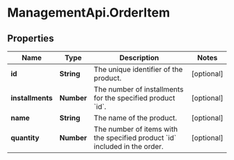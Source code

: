 # ManagementApi.OrderItem

## Properties

Name | Type | Description | Notes
------------ | ------------- | ------------- | -------------
**id** | **String** | The unique identifier of the product. | [optional] 
**installments** | **Number** | The number of installments for the specified product &#x60;id&#x60;. | [optional] 
**name** | **String** | The name of the product. | [optional] 
**quantity** | **Number** | The number of items with the specified product &#x60;id&#x60; included in the order. | [optional] 


